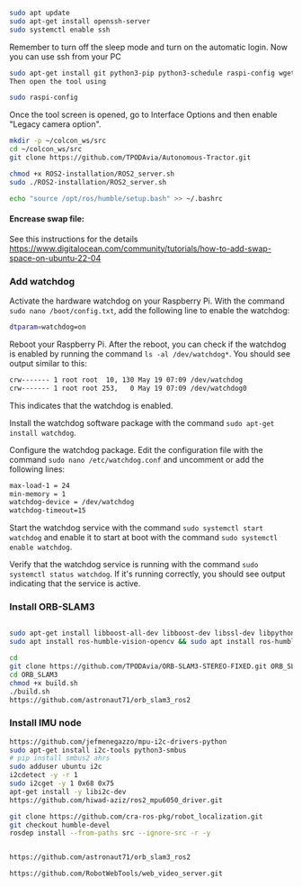 ```bash
sudo apt update
sudo apt-get install openssh-server
sudo systemctl enable ssh
```
Remember to turn off the sleep mode and turn on the automatic login.
Now you can use ssh from your PC

```bash
sudo apt-get install git python3-pip python3-schedule raspi-config wget -y
Then open the tool using

sudo raspi-config
```
Once the tool screen is opened, go to Interface Options and then enable "Legacy camera option".

```bash
mkdir -p ~/colcon_ws/src
cd ~/colcon_ws/src
git clone https://github.com/TPODAvia/Autonomous-Tractor.git

chmod +x ROS2-installation/ROS2_server.sh
sudo ./ROS2-installation/ROS2_server.sh

echo "source /opt/ros/humble/setup.bash" >> ~/.bashrc
```
#### Encrease swap file:

See this instructions for the details https://www.digitalocean.com/community/tutorials/how-to-add-swap-space-on-ubuntu-22-04

### Add watchdog

Activate the hardware watchdog on your Raspberry Pi. With the command `sudo nano /boot/config.txt`, add the following line to enable the watchdog:

```bash
dtparam=watchdog=on
```

Reboot your Raspberry Pi. After the reboot, you can check if the watchdog is enabled by running the command `ls -al /dev/watchdog*`. You should see output similar to this:

```bash
crw------- 1 root root  10, 130 May 19 07:09 /dev/watchdog
crw------- 1 root root 253,   0 May 19 07:09 /dev/watchdog0
```
This indicates that the watchdog is enabled.

Install the watchdog software package with the command `sudo apt-get install watchdog`.

Configure the watchdog package. Edit the configuration file with the command `sudo nano /etc/watchdog.conf` and uncomment or add the following lines:

```bash
max-load-1 = 24
min-memory = 1
watchdog-device = /dev/watchdog
watchdog-timeout=15
```

Start the watchdog service with the command `sudo systemctl start watchdog` and enable it to start at boot with the command `sudo systemctl enable watchdog`.

Verify that the watchdog service is running with the command `sudo systemctl status watchdog`. If it's running correctly, you should see output indicating that the service is active.

### Install ORB-SLAM3


```bash

sudo apt-get install libboost-all-dev libboost-dev libssl-dev libpython2.7-dev libeigen3-dev
sudo apt install ros-humble-vision-opencv && sudo apt install ros-humble-message-filters

cd
git clone https://github.com/TPODAvia/ORB-SLAM3-STEREO-FIXED.git ORB_SLAM3
cd ORB_SLAM3
chmod +x build.sh
./build.sh
https://github.com/astronaut71/orb_slam3_ros2

```

### Install IMU node
```bash
https://github.com/jefmenegazzo/mpu-i2c-drivers-python
sudo apt-get install i2c-tools python3-smbus
# pip install smbus2 ahrs
sudo adduser ubuntu i2c
i2cdetect -y -r 1
sudo i2cget -y 1 0x68 0x75
apt-get install -y libi2c-dev
https://github.com/hiwad-aziz/ros2_mpu6050_driver.git

git clone https://github.com/cra-ros-pkg/robot_localization.git
git checkout humble-devel
rosdep install --from-paths src --ignore-src -r -y


https://github.com/astronaut71/orb_slam3_ros2

https://github.com/RobotWebTools/web_video_server.git
```
